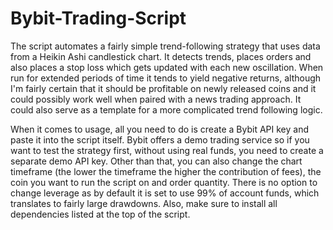 # Bybit-Trading-Script
The script automates a fairly simple trend-following strategy that uses data from a Heikin Ashi candlestick chart. It detects trends, places orders and also places a stop loss which gets updated with each new oscillation. When run for extended periods of time it tends to yield negative returns, although I'm fairly certain that it should be profitable on newly released coins and it could possibly work well when paired with a news trading approach. It could also serve as a template for a more complicated trend following logic.

When it comes to usage, all you need to do is create a Bybit API key and paste it into the script itself. Bybit offers a demo trading service so if you want to test the strategy first, without using real funds, you need to create a separate demo API key. Other than that, you can also change the chart timeframe (the lower the timeframe the higher the contribution of fees), the coin you want to run the script on and order quantity. There is no option to change leverage as by default it is set to use 99% of account funds, which translates to fairly large drawdowns. Also, make sure to install all dependencies listed at the top of the script.

